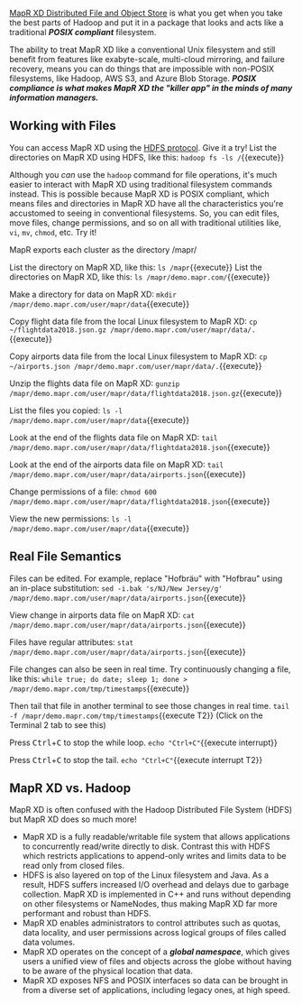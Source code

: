 
[MapR XD Distributed File and Object Store](https://mapr.com/products/mapr-xd/) is what you get when you take the best parts of Hadoop and put it in a package that looks and acts like a traditional ***POSIX compliant*** filesystem. 

The ability to treat MapR XD like a conventional Unix filesystem and still benefit from features like exabyte-scale, multi-cloud mirroring, and failure recovery, means you can do things that are impossible with non-POSIX filesystems, like Hadoop, AWS S3, and Azure Blob Storage. ***POSIX compliance is what makes MapR XD the "killer app" in the minds of many information managers.***

## Working with Files

You can access MapR XD using the [HDFS protocol](https://mapr.com/docs/61/AdministratorGuide/hdfs.html). Give it a try! List the directories on MapR XD using HDFS, like this: `hadoop fs -ls /`{{execute}}

Although you *can* use the `hadoop` command for file operations, it's much easier to interact with MapR XD using traditional filesystem commands instead. This is possible because MapR XD is POSIX compliant, which means files and directories in MapR XD have all the characteristics you're accustomed to seeing in conventional filesystems. So, you can edit files, move files, change permissions, and so on all with traditional utilities like, `vi`, `mv`, `chmod`, etc. Try it!

MapR exports each cluster as the directory /mapr/<cluster name>

List the <cluster name> directory on MapR XD, like this: `ls /mapr`{{execute}}
List the directories on MapR XD, like this: `ls /mapr/demo.mapr.com/`{{execute}}

Make a directory for data on MapR XD: `mkdir /mapr/demo.mapr.com/user/mapr/data`{{execute}}

Copy flight data file from the local Linux filesystem to MapR XD: `cp ~/flightdata2018.json.gz /mapr/demo.mapr.com/user/mapr/data/.`{{execute}}

Copy airports data file from the local Linux filesystem to MapR XD: `cp ~/airports.json /mapr/demo.mapr.com/user/mapr/data/.`{{execute}}

Unzip the flights data file on MapR XD:
`gunzip /mapr/demo.mapr.com/user/mapr/data/flightdata2018.json.gz`{{execute}}

List the files you copied: `ls -l /mapr/demo.mapr.com/user/mapr/data`{{execute}} 

Look at the end of the flights data file on MapR XD:
`tail /mapr/demo.mapr.com/user/mapr/data/flightdata2018.json`{{execute}}

Look at the end of the airports data file on MapR XD:
`tail /mapr/demo.mapr.com/user/mapr/data/airports.json`{{execute}}

Change permissions of a file: `chmod 600 /mapr/demo.mapr.com/user/mapr/data/flightdata2018.json`{{execute}}

View the new permissions: `ls -l /mapr/demo.mapr.com/user/mapr/data`{{execute}}

## Real File Semantics

Files can be edited. For example, replace "Hofbräu" with "Hofbrau" using an in-place substitution: `sed -i.bak 's/NJ/New Jersey/g' /mapr/demo.mapr.com/user/mapr/data/airports.json`{{execute}}

View change in airports data file on MapR XD:
`cat /mapr/demo.mapr.com/user/mapr/data/airports.json`{{execute}}

Files have regular attributes: `stat /mapr/demo.mapr.com/user/mapr/data/airports.json`{{execute}}

File changes can also be seen in real time. Try continuously changing a file, like this: `while true; do date; sleep 1; done > /mapr/demo.mapr.com/tmp/timestamps`{{execute}}

Then tail that file in another terminal to see those changes in real time. `tail -f /mapr/demo.mapr.com/tmp/timestamps`{{execute T2}}
(Click on the Terminal 2 tab to see this)

Press <kbd>Ctrl</kbd>+<kbd>C</kbd> to stop the while loop. `echo "Ctrl+C"`{{execute interrupt}}

Press <kbd>Ctrl</kbd>+<kbd>C</kbd> to stop the tail. `echo "Ctrl+C"`{{execute interrupt T2}}

## MapR XD vs. Hadoop

MapR XD is often confused with the Hadoop Distributed File System (HDFS) but MapR XD does so much more! 

* MapR XD is a fully readable/writable file system that allows applications to concurrently read/write directly to disk. Contrast this with HDFS which restricts applications to append-only writes and limits data to be read only from closed files. 
* HDFS is also layered on top of the Linux filesystem and Java. As a result, HDFS suffers increased I/O overhead and delays due to garbage collection. MapR XD is implemented in C++ and runs without depending on other filesystems or NameNodes, thus making MapR XD far more performant and robust than HDFS.
* MapR XD enables administrators to control attributes such as quotas, data locality, and user permissions across logical groups of files called data volumes. 
* MapR XD operates on the concept of a ***global namespace***, which gives users a unified view of files and objects across the globe without having to be aware of the physical location that data.
* MapR XD exposes NFS and POSIX interfaces so data can be brought in from a diverse set of applications, including legacy ones, at high speed.
